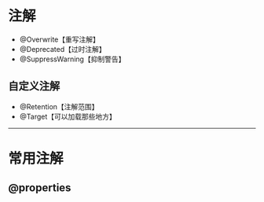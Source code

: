 # 注解

* @Overwrite【重写注解】
* @Deprecated【过时注解】
* @SuppressWarning【抑制警告】

## 自定义注解

* @Retention【注解范围】
* @Target【可以加载那些地方】

---

# 常用注解

## @properties



